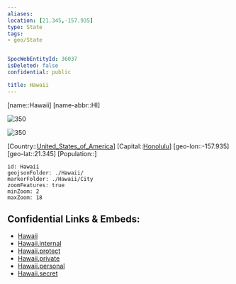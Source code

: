 ```yaml
---
aliases: 
location: [21.345,-157.935]
type: State
tags:
- geo/State


SpocWebEntityId: 36037
isDeleted: false
confidential: public

title: Hawaii
---
```

[name::Hawaii]
[name-abbr::HI]

![350](geo/Continent/North-America/United_States_of_America/Hawaii/Coat_of_arms_of_Hawaii.svg)

![350](geo/Continent/North-America/United_States_of_America/Hawaii/Flag_of_Hawaii.svg)

[Country::[United_States_of_America](geo/Continent/North-America/United_States_of_America.md)]
[Capital::[Honolulu](geo/Continent/North-America/United_States_of_America/Hawaii/City/Honolulu.md)]
[geo-lon::-157.935]
[geo-lat::21.345]
[Population::]



```leaflet
id: Hawaii
geojsonFolder: ./Hawaii/
markerFolder: ./Hawaii/City
zoomFeatures: true 
minZoom: 2 
maxZoom: 18
```


## Confidential Links & Embeds: 
- [Hawaii](../../../../../_public/geo/Continent/North-America/United_States_of_America/Hawaii.md) 
- [Hawaii.internal](../../../../../_internal/geo/Continent/North-America/United_States_of_America/Hawaii.internal.md) 
- [Hawaii.protect](../../../../../_protect/geo/Continent/North-America/United_States_of_America/Hawaii.protect.md) 
- [Hawaii.private](../../../../../_private/geo/Continent/North-America/United_States_of_America/Hawaii.private.md) 
- [Hawaii.personal](../../../../../_personal/geo/Continent/North-America/United_States_of_America/Hawaii.personal.md) 
- [Hawaii.secret](../../../../../_secret/geo/Continent/North-America/United_States_of_America/Hawaii.secret.md) 
